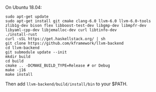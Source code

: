 On Ubuntu 18.04:

```
sudo apt-get update
sudo apt-get install git cmake clang-6.0 llvm-6.0 llvm-6.0-tools zlib1g-dev bison flex libboost-test-dev libgmp-dev libmpfr-dev libyaml-cpp-dev libjemalloc-dev curl libtinfo-dev
./install-rust
curl -sSL https://get.haskellstack.org/ | sh
git clone https://github.com/kframework/llvm-backend
cd llvm-backend
git submodule update --init
mkdir build
cd build
cmake .. -DCMAKE_BUILD_TYPE=Release # or Debug
make -j16
make install
```

Then add `llvm-backend/build/install/bin` to your $PATH.
